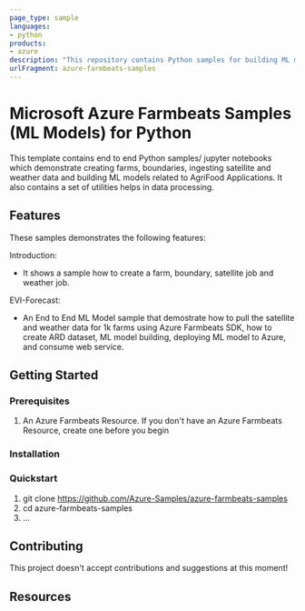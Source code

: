 ```yaml
---
page_type: sample
languages:
- python
products:
- azure
description: "This repository contains Python samples for building ML models using Azure Farmbeats python SDK."
urlFragment: azure-farmbeats-samples
---
```


# Microsoft Azure Farmbeats Samples (ML Models) for Python 

This template contains end to end Python samples/ jupyter notebooks which demonstrate creating farms, boundaries, ingesting satellite and weather data and building ML models related to AgriFood Applications. It also contains a set of utilities helps in data processing.

## Features

These samples demonstrates the following features:

Introduction:
* It shows a sample how to create a farm, boundary, satellite job and weather job. 

EVI-Forecast:

* An End to End ML Model sample that demostrate how to pull the satellite and weather data for 1k farms using Azure Farmbeats SDK, how to create ARD dataset, ML model building, deploying ML model to Azure, and consume web service.


## Getting Started

### Prerequisites
1. An Azure Farmbeats Resource. If you don't have an Azure Farmbeats Resource, create one before you begin


### Installation


### Quickstart
1. git clone https://github.com/Azure-Samples/azure-farmbeats-samples
2. cd azure-farmbeats-samples
3. ...


## Contributing
This project doesn't accept contributions and suggestions at this moment!


## Resources
